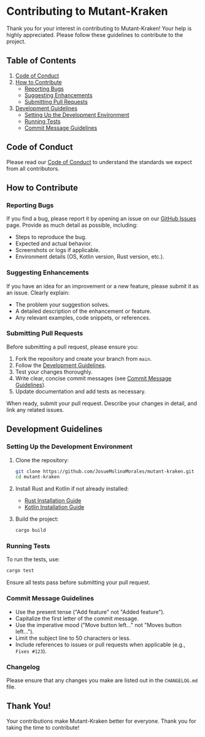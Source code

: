 # Contributing to Mutant-Kraken

Thank you for your interest in contributing to Mutant-Kraken! Your help is highly appreciated. Please follow these guidelines to contribute to the project.

## Table of Contents

1. [Code of Conduct](#code-of-conduct)
2. [How to Contribute](#how-to-contribute)
   - [Reporting Bugs](#reporting-bugs)
   - [Suggesting Enhancements](#suggesting-enhancements)
   - [Submitting Pull Requests](#submitting-pull-requests)
3. [Development Guidelines](#development-guidelines)
   - [Setting Up the Development Environment](#setting-up-the-development-environment)
   - [Running Tests](#running-tests)
   - [Commit Message Guidelines](#commit-message-guidelines)

## Code of Conduct

Please read our [Code of Conduct](CODE_OF_CONDUCT.md) to understand the standards we expect from all contributors.

## How to Contribute

### Reporting Bugs

If you find a bug, please report it by opening an issue on our [GitHub Issues](https://github.com/JosueMolinaMorales/mutant-kraken/issues) page. Provide as much detail as possible, including:

- Steps to reproduce the bug.
- Expected and actual behavior.
- Screenshots or logs if applicable.
- Environment details (OS, Kotlin version, Rust version, etc.).

### Suggesting Enhancements

If you have an idea for an improvement or a new feature, please submit it as an issue. Clearly explain:

- The problem your suggestion solves.
- A detailed description of the enhancement or feature.
- Any relevant examples, code snippets, or references.

### Submitting Pull Requests

Before submitting a pull request, please ensure you:

1. Fork the repository and create your branch from `main`.
2. Follow the [Development Guidelines](#development-guidelines).
3. Test your changes thoroughly.
4. Write clear, concise commit messages (see [Commit Message Guidelines](#commit-message-guidelines)).
5. Update documentation and add tests as necessary.

When ready, submit your pull request. Describe your changes in detail, and link any related issues.

## Development Guidelines

### Setting Up the Development Environment

1. Clone the repository:
   ```sh
   git clone https://github.com/JosueMolinaMorales/mutant-kraken.git
   cd mutant-kraken
   ```

2. Install Rust and Kotlin if not already installed:
   - [Rust Installation Guide](https://www.rust-lang.org/learn/get-started)
   - [Kotlin Installation Guide](https://kotlinlang.org/docs/command-line.html)

3. Build the project:
   ```sh
   cargo build
   ```

### Running Tests

To run the tests, use:
```sh
cargo test
```

Ensure all tests pass before submitting your pull request.

### Commit Message Guidelines

- Use the present tense ("Add feature" not "Added feature").
- Capitalize the first letter of the commit message.
- Use the imperative mood ("Move button left..." not "Moves button left...").
- Limit the subject line to 50 characters or less.
- Include references to issues or pull requests when applicable (e.g., `Fixes #123`).

### Changelog
Please ensure that any changes you make are listed out in the `CHANGELOG.md` file.

## Thank You!

Your contributions make Mutant-Kraken better for everyone. Thank you for taking the time to contribute!

